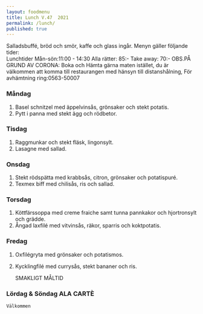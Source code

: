 ```yaml
---
layout: foodmenu
title: Lunch V.47  2021
permalink: /lunch/
published: true
---
```

Salladsbuffé, bröd och smör, kaffe och glass ingår.
Menyn gäller följande tider:  
Lunchtider  Mån-sön:11:00 - 14:30
Alla rätter: 85:- Take away: 70:-
OBS.PÅ GRUND AV CORONA: Boka och Hämta gärna maten istället, du är välkommen att komma till restaurangen med hänsyn till distanshålning, För avhämtning ring:0563-50007
                                

### Måndag
1. Basel schnitzel med äppelvinsås, grönsaker och stekt potatis.
2. Pytt i panna med stekt ägg och rödbetor.

### Tisdag
1. Raggmunkar och stekt fläsk, lingonsylt.
2. Lasagne med sallad.

### Onsdag
1. Stekt rödspätta med krabbsås, citron, grönsaker och potatispuré.
2. Texmex biff med chilisås, ris och sallad.

### Torsdag
1. Köttfärssoppa med creme fraiche samt tunna pannkakor och hjortronsylt och grädde. 
2. Ångad laxfilé med vitvinsås, räkor, sparris och koktpotatis.

### Fredag  
1. Oxfilégryta med grönsaker och potatismos.
2. Kycklingfilé med currysås, stekt bananer och ris.

    SMAKLIGT MÅLTID
### Lördag & Söndag ALA CARTÈ

    Välkommen
    
       
    

   
    
   
     
